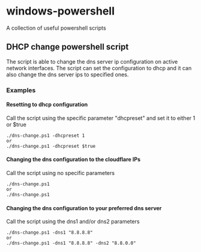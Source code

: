 # windows-powershell

A collection of useful powershell scripts

## DHCP change powershell script

The script is able to change the dns server ip configuration on active network interfaces. The script can set the configuration to dhcp and it can also change the dns server ips to specified ones.

### Examples

#### Resetting to dhcp configuration

Call the script using the specific parameter "dhcpreset" and set it to either 1 or $true

```poweshell
./dns-change.ps1 -dhcpreset 1
or
./dns-change.ps1 -dhcpreset $true
```

#### Changing the dns configuration to the cloudflare IPs

Call the script using no specific parameters

```poweshell
./dns-change.ps1
or
./dns-change.ps1
```

#### Changing the dns configuration to your preferred dns server

Call the script using the dns1 and/or dns2 parameters

```poweshell
./dns-change.ps1 -dns1 "8.8.8.8"
or
./dns-change.ps1 -dns1 "8.8.8.8" -dns2 "8.8.0.0"
```